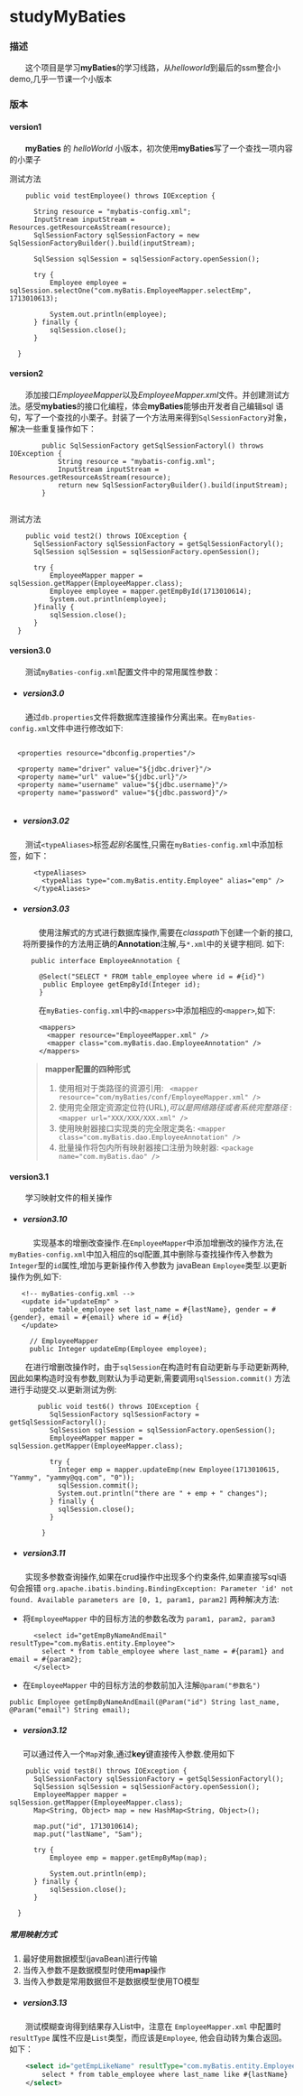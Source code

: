 # studyMyBaties

### 描述
  　　这个项目是学习**myBaties**的学习线路，从*helloworld*到最后的ssm整合小demo,几乎一节课一个小版本
    
    
### 版本
  
  #### version1
  
  　　**myBaties** 的 *helloWorld* 小版本，初次使用**myBaties**写了一个查找一项内容的小栗子
  
  测试方法
  
  ```
      public void testEmployee() throws IOException {

        String resource = "mybatis-config.xml";
        InputStream inputStream = Resources.getResourceAsStream(resource);
        SqlSessionFactory sqlSessionFactory = new SqlSessionFactoryBuilder().build(inputStream);

        SqlSession sqlSession = sqlSessionFactory.openSession();

        try {
            Employee employee = sqlSession.selectOne("com.myBatis.EmployeeMapper.selectEmp", 1713010613);

            System.out.println(employee);
        } finally {
            sqlSession.close();
        }

    }
  
  ```
  
  
  #### version2 
  
  　　添加接口*EmployeeMapper*以及*EmployeeMapper.xml*文件。并创建测试方法。感受**mybaties**的接口化编程，体会**myBaties**能够由开发者自己编辑sql
    语句，写了一个查找的小栗子。封装了一个方法用来得到`SqlSessionFactory`对象，解决一些重复操作如下：
     
  ```
          public SqlSessionFactory getSqlSessionFactoryl() throws IOException {
              String resource = "mybatis-config.xml";
              InputStream inputStream = Resources.getResourceAsStream(resource);
              return new SqlSessionFactoryBuilder().build(inputStream);
          }
          
  ```
    
  测试方法
    
  ```
      public void test2() throws IOException {
        SqlSessionFactory sqlSessionFactory = getSqlSessionFactoryl();
        SqlSession sqlSession = sqlSessionFactory.openSession();

        try {
            EmployeeMapper mapper = sqlSession.getMapper(EmployeeMapper.class);
            Employee employee = mapper.getEmpById(1713010614);
            System.out.println(employee);
        }finally {
            sqlSession.close();
        }
    }
  
  ```
  
  #### version3.0
  
  　　测试`myBaties-config.xml`配置文件中的常用属性参数：
  
  + ##### version3.0
  
  　　通过`db.properties`文件将数据库连接操作分离出来。在`myBaties-config.xml`文件中进行修改如下:
  ```
    
    <properties resource="dbconfig.properties"/>
    
    <property name="driver" value="${jdbc.driver}"/>
    <property name="url" value="${jdbc.url}"/>
    <property name="username" value="${jdbc.username}"/>
    <property name="password" value="${jdbc.password}"/>
    
  ```
  
  
  + ##### version3.02
  
  　　测试`<typeAliases>`标签*起别名*属性,只需在`myBaties-config.xml`中添加标签，如下：
    
  ```
        <typeAliases>
          <typeAlias type="com.myBatis.entity.Employee" alias="emp" />
        </typeAliases>
  ```
  
  + ##### version3.03
      
      　　使用注解式的方式进行数据库操作,需要在*classpath*下创建一个新的接口,将所要操作的方法用正确的**Annotation**注解,与`*.xml`中的关键字相同.
    如下:
    
    ```
      public interface EmployeeAnnotation {

        @Select("SELECT * FROM table_employee where id = #{id}")
         public Employee getEmpById(Integer id);
        }
    ```
    　　在`myBaties-config.xml`中的`<mappers>`中添加相应的`<mapper>`,如下:
    
    ```
        <mappers>
          <mapper resource="EmployeeMapper.xml" />
          <mapper class="com.myBatis.dao.EmployeeAnnotation" />
        </mappers>
    ```
    
    > **mapper配置的四种形式**
    > 1. 使用相对于类路径的资源引用: 
        ` <mapper resource="com/myBaties/conf/EmployeeMapper.xml" />`
    > 2. 使用完全限定资源定位符(URL),*可以是网络路径或者系统完整路径* :
        `
          <mapper url="XXX/XXX/XXX.xml" />
        `
    > 3. 使用映射器接口实现类的完全限定类名:
        `
          <mapper class="com.myBatis.dao.EmployeeAnnotation" />
        `
    > 4. 批量操作将包内所有映射器接口注册为映射器:
       `
         <package name="com.myBatis.dao" />
       `
  #### version3.1
  　　学习映射文件的相关操作
  + ##### version3.10
   　　　实现基本的增删改查操作.在`EmployeeMapper`中添加增删改的操作方法,在`myBaties-config.xml`中加入相应的sql配置,其中删除与查找操作传入参数为
      `Integer`型的`id`属性,增加与更新操作传入参数为 javaBean `Employee`类型.以更新操作为例,如下:
      
   ```
      <!-- myBaties-config.xml -->
      <update id="updateEmp" >
        update table_employee set last_name = #{lastName}, gender = #{gender}, email = #{email} where id = #{id}
      </update>
   ```
   ```
        // EmployeeMapper
        public Integer updateEmp(Employee employee);
   ```
   
   　　在进行增删改操作时，由于`sqlSession`在构造时有自动更新与手动更新两种,因此如果构造时没有参数,则默认为手动更新,需要调用`sqlSession.commit()`
     方法进行手动提交.以更新测试为例:
     
  ```
         public void test6() throws IOException {
            SqlSessionFactory sqlSessionFactory = getSqlSessionFactoryl();
            SqlSession sqlSession = sqlSessionFactory.openSession();
            EmployeeMapper mapper = sqlSession.getMapper(EmployeeMapper.class);

            try {
              Integer emp = mapper.updateEmp(new Employee(1713010615, "Yammy", "yammy@qq.com", "0"));
              sqlSession.commit();
              System.out.println("there are " + emp + " changes");
            } finally {
              sqlSession.close();
            }

          }
  ```
  
  + ##### version3.11
  
  　　实现多参数查询操作,如果在crud操作中出现多个约束条件,如果直接写sql语句会报错
     ```
     org.apache.ibatis.binding.BindingException: Parameter 'id' not found. Available parameters are [0, 1, param1, param2]
     ```
     两种解决方法:
   - 将`EmployeeMapper` 中的目标方法的参数名改为 `param1, param2, param3`
     
  ```
        <select id="getEmpByNameAndEmail" resultType="com.myBatis.entity.Employee">
          select * from table_employee where last_name = #{param1} and email = #{param2};
        </select>
  ```
   - 在`EmployeeMapper` 中的目标方法的参数前加入注解`@param("参数名")`
  
  ```
  public Employee getEmpByNameAndEmail(@Param("id") String last_name, @Param("email") String email);
  ```
  
 + ##### version3.12
     可以通过传入一个`Map`对象,通过**key**键直接传入参数.使用如下
  ```
      public void test8() throws IOException {
        SqlSessionFactory sqlSessionFactory = getSqlSessionFactoryl();
        SqlSession sqlSession = sqlSessionFactory.openSession();
        EmployeeMapper mapper = sqlSession.getMapper(EmployeeMapper.class);
        Map<String, Object> map = new HashMap<String, Object>();

        map.put("id", 1713010614);
        map.put("lastName", "Sam");

        try {
            Employee emp = mapper.getEmpByMap(map);

            System.out.println(emp);
        } finally {
            sqlSession.close();
        }

    }
  
  ```
 ##### 常用映射方式
  1. 最好使用数据模型(javaBean)进行传输
  2. 当传入参数不是数据模型时使用**map**操作
  3. 当传入参数是常用数据但不是数据模型使用TO模型
  
  + ##### version3.13
  　　测试模糊查询得到结果存入List中，注意在 `EmployeeMapper.xml`
  中配置时 `resultType` 属性不应是`List`类型，而应该是`Employee`,
  他会自动转为集合返回。如下：
  ```xml
      <select id="getEmpLikeName" resultType="com.myBatis.entity.Employee">
          select * from table_employee where last_name like #{lastName}
      </select>
 ```
  
 
  
